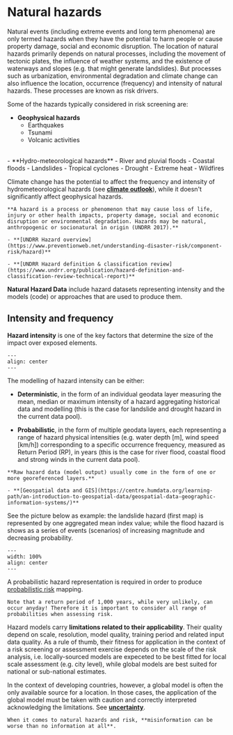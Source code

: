 # Natural hazards

Natural events (including extreme events and long term phenomena) are only termed hazards when they have the potential to harm people or cause property damage, social and economic disruption. The location of natural hazards primarily depends on natural processes, including the movement of tectonic plates, the influence of weather systems, and the existence of waterways and slopes (e.g. that might generate landslides). But processes such as urbanization, environmental degradation and climate change can also influence the location, occurrence (frequency) and intensity of natural hazards. These processes are known as risk drivers.

Some of the hazards typically considered in risk screening are:

- **Geophysical hazards**
  - Earthquakes
  - Tsunami
  - Volcanic activities
<br>
- **Hydro-meteorological hazards**
  - River and pluvial floods
  - Coastal floods
  - Landslides
  - Tropical cyclones
  - Drought
  - Extreme heat
  - Wildfires

Climate change has the potential to affect the frequency and intensity of hydrometeorological hazards (see [**climate outlook**](climate-risk)), while it doesn't significantly affect geophysical hazards.

```{seealso}
**A hazard is a process or phenomenon that may cause loss of life, injury or other health impacts, property damage, social and economic disruption or environmental degradation. Hazards may be natural, anthropogenic or socionatural in origin (UNDRR 2017).**

- **[UNDRR Hazard overview](https://www.preventionweb.net/understanding-disaster-risk/component-risk/hazard)**

- **[UNDRR Hazard definition & classification review](https://www.undrr.org/publication/hazard-definition-and-classification-review-technical-report)**
```
**Natural Hazard Data** include hazard datasets representing intensity and the models (code) or approaches that are used to produce them.

## Intensity and frequency

**Hazard intensity** is one of the key factors that determine the size of the impact over exposed elements.

```{figure} images/hzd_intensity.jpg
---
align: center
---
```

The modelling of hazard intensity can be either:

- **Deterministic**, in the form of an individual geodata layer measuring the mean, median or maximum intensity of a hazard aggregating historical data and modelling (this is the case for landslide and drought hazard in the current data pool).

- **Probabilistic**, in the form of multiple geodata layers, each representing a range of hazard physical intensities (e.g. water depth [m], wind speed [km/h]) corresponding to a specific occurrence frequency, measured as Return Period (RP), in years (this is the case for river flood, coastal flood and strong winds in the current data pool).


```{seealso}
**Raw hazard data (model output) usually come in the form of one or more georeferenced layers.**

- **[Geospatial data and GIS](https://centre.humdata.org/learning-path/an-introduction-to-geospatial-data/geospatial-data-geographic-information-systems/)**
```
See the picture below as example: the landslide hazard (first map) is represented by one aggregated mean index value; while the flood hazard is shows as a series of events (scenarios) of increasing magnitude and decreasing probability.

```{figure} images/hzd_models.jpg
---
width: 100%
align: center
---
```

A probabilistic hazard representation is required in order to produce [probabilistic risk](intro-risk#determimistic-and-probabilistic-risk) mapping.

```{note}
Note that a return period of 1,000 years, while very unlikely, can occur anyday! Therefore it is important to consider all range of probabilities when assessing risk.
```

Hazard models carry **limitations related to their applicability**. Their quality depend on scale, resolution, model quality, training period and related input data quality.
As a rule of thumb, their fitness for application in the context of a risk screening or assessment exercise depends on the scale of the risk analysis, i.e. locally-sourced models are expeceted to be best fitted for local scale assessment (e.g. city level), while global models are best suited for national or sub-national estimates.

In the context of developing countries, however, a global model is often the only available source for a location. In those cases, the application of the global model must be taken with caution and correctly interpreted acknowledging the limitations. See [**uncertainty**](validation#uncertainty).

```{caution}
When it comes to natural hazards and risk, **misinformation can be worse than no information at all**.
```
